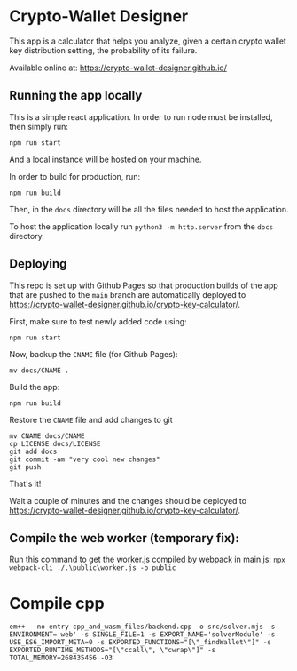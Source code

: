 # Crypto-Wallet Designer
This app is a calculator that helps you analyze, given a certain crypto wallet key distribution setting, the probability of its failure.

Available online at: https://crypto-wallet-designer.github.io/

## Running the app locally
This is a simple react application.
In order to run node must be installed, then simply run:
```
npm run start
```
And a local instance will be hosted on your machine.

In order to build for production, run:
```
npm run build
```

Then, in the `docs` directory will be all the files needed to host the application.

To host the application locally run `python3 -m http.server` from the `docs` directory.

## Deploying
This repo is set up with Github Pages so that production builds of the app that are pushed to the `main` branch are automatically deployed to https://crypto-wallet-designer.github.io/crypto-key-calculator/.

First, make sure to test newly added code using:
```
npm run start
```

Now, backup the `CNAME` file (for Github Pages):
```
mv docs/CNAME .
```

Build the app:
```
npm run build
```

Restore the `CNAME` file and add changes to git
```
mv CNAME docs/CNAME
cp LICENSE docs/LICENSE
git add docs
git commit -am "very cool new changes"
git push
```

That's it!

Wait a couple of minutes and the changes should be deployed to https://crypto-wallet-designer.github.io/crypto-key-calculator/.

## Compile the web worker (temporary fix):
Run this command to get the worker.js compiled by webpack in main.js:
```npx webpack-cli ./.\public\worker.js -o public```

# Compile cpp

`em++ --no-entry cpp_and_wasm_files/backend.cpp -o src/solver.mjs -s ENVIRONMENT='web' -s SINGLE_FILE=1 -s EXPORT_NAME='solverModule' -s USE_ES6_IMPORT_META=0 -s EXPORTED_FUNCTIONS="[\"_findWallet\"]" -s EXPORTED_RUNTIME_METHODS="[\"ccall\", \"cwrap\"]" -s TOTAL_MEMORY=268435456 -O3`
